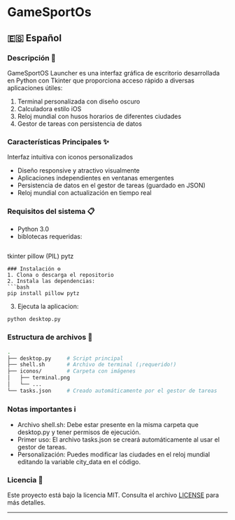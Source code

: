 # GameSportOs
## 🇪🇸 Español

### Descripción 📄
GameSportOS Launcher es una interfaz gráfica de escritorio desarrollada en Python con Tkinter que proporciona acceso rápido a diversas aplicaciones útiles:
1) Terminal personalizada con diseño oscuro
2) Calculadora estilo iOS
3) Reloj mundial con husos horarios de diferentes ciudades
4) Gestor de tareas con persistencia de datos

### Características Principales ✨
Interfaz intuitiva con iconos personalizados
- Diseño responsive y atractivo visualmente
- Aplicaciones independientes en ventanas emergentes
- Persistencia de datos en el gestor de tareas (guardado en JSON)
- Reloj mundial con actualización en tiempo real

### Requisitos del sistema 📋
- Python 3.0
- biblotecas requeridas:
  ```bash
tkinter
pillow (PIL)
pytz
```
### Instalación ⚙️
1. Clona o descarga el repositorio
2. Instala las dependencias:
```bash
pip install pillow pytz
```
3. Ejecuta la aplicacion:
```bash
python desktop.py
```
### Estructura de archivos 📂
```bash
.
├── desktop.py     # Script principal
├── shell.sh       # Archivo de terminal (¡requerido!)
├── iconos/        # Carpeta con imágenes
│   ├── terminal.png
│   └── ...
└── tasks.json     # Creado automáticamente por el gestor de tareas
```
### Notas importantes ℹ️
- Archivo shell.sh: Debe estar presente en la misma carpeta que desktop.py y tener permisos de ejecución.
- Primer uso: El archivo tasks.json se creará automáticamente al usar el gestor de tareas.
- Personalización: Puedes modificar las ciudades en el reloj mundial editando la variable city_data en el código.

### Licencia 📜
Este proyecto está bajo la licencia MIT. Consulta el archivo [LICENSE](LICENSE) para más detalles.


---
